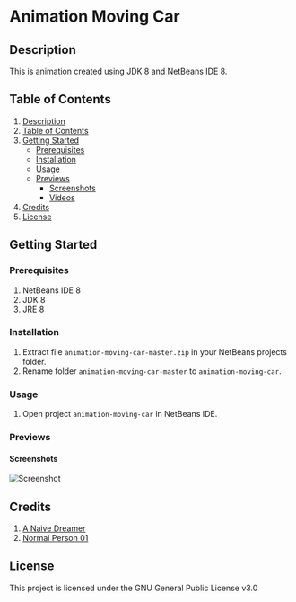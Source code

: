 # Animation Moving Car

## Description

This is animation created using JDK 8 and NetBeans IDE 8.

## Table of Contents

1. [Description](#description)
2. [Table of Contents](#table-of-contents)
3. [Getting Started](#getting-started)
   - [Prerequisites](#prerequisites)
   - [Installation](#installation)
   - [Usage](#usage)
   - [Previews](#previews)
     - [Screenshots](#screenshots)
     - [Videos](#videos)
4. [Credits](#credits)
5. [License](#license)


## Getting Started

### Prerequisites

1. NetBeans IDE 8
2. JDK 8
3. JRE 8

### Installation

1. Extract file ```animation-moving-car-master.zip``` in your NetBeans projects folder.
2. Rename folder ```animation-moving-car-master``` to ```animation-moving-car```.

### Usage

1. Open project ```animation-moving-car``` in NetBeans IDE.

### Previews

#### Screenshots

![Screenshot](https://justanaivedreamer.files.wordpress.com/2019/03/capture12.png)

## Credits

1. [A Naive Dreamer](https://github.com/A-Naive-Dreamer)
2. [Normal Person 01](https://github.com/NormalPerson01)

## License

This project is licensed under the GNU General Public License v3.0
